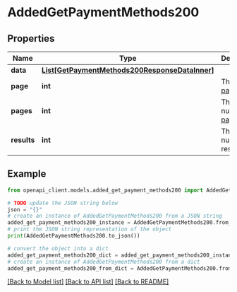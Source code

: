 # AddedGetPaymentMethods200


## Properties

Name | Type | Description | Notes
------------ | ------------- | ------------- | -------------
**data** | [**List[GetPaymentMethods200ResponseDataInner]**](GetPaymentMethods200ResponseDataInner.md) |  | [optional] 
**page** | **int** | The current [page](https://techdocs.akamai.com/linode-api/reference/pagination). | [optional] [readonly] 
**pages** | **int** | The total number of [pages](https://techdocs.akamai.com/linode-api/reference/pagination). | [optional] [readonly] 
**results** | **int** | The total number of results. | [optional] [readonly] 

## Example

```python
from openapi_client.models.added_get_payment_methods200 import AddedGetPaymentMethods200

# TODO update the JSON string below
json = "{}"
# create an instance of AddedGetPaymentMethods200 from a JSON string
added_get_payment_methods200_instance = AddedGetPaymentMethods200.from_json(json)
# print the JSON string representation of the object
print(AddedGetPaymentMethods200.to_json())

# convert the object into a dict
added_get_payment_methods200_dict = added_get_payment_methods200_instance.to_dict()
# create an instance of AddedGetPaymentMethods200 from a dict
added_get_payment_methods200_from_dict = AddedGetPaymentMethods200.from_dict(added_get_payment_methods200_dict)
```
[[Back to Model list]](../README.md#documentation-for-models) [[Back to API list]](../README.md#documentation-for-api-endpoints) [[Back to README]](../README.md)


